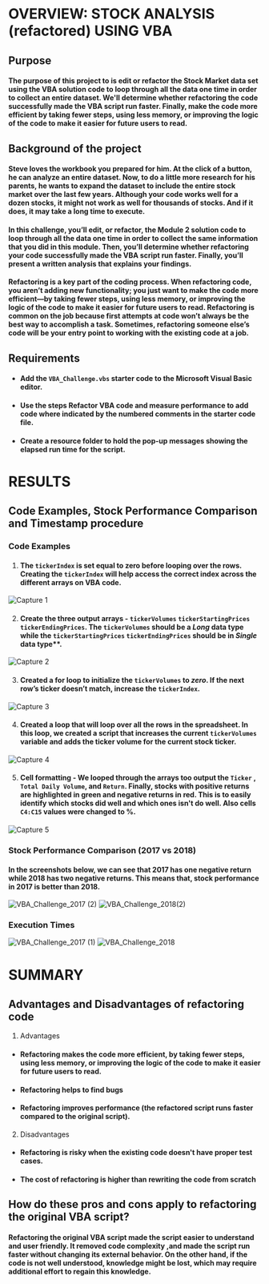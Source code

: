 # OVERVIEW: STOCK ANALYSIS (refactored) USING VBA

## Purpose
#### The purpose of this project to is edit or refactor the Stock Market data set using the VBA solution code to loop through all the data one time in order to collect an entire dataset. We'll determine whether refactoring the code successfully made the VBA script run faster. Finally, make the code more efficient by taking fewer steps, using less memory, or improving the logic of the code to make it easier for future users to read.

## Background of the project
#### Steve loves the workbook you prepared for him. At the click of a button, he can analyze an entire dataset. Now, to do a little more research for his parents, he wants to expand the dataset to include the entire stock market over the last few years. Although your code works well for a dozen stocks, it might not work as well for thousands of stocks. And if it does, it may take a long time to execute.

#### In this challenge, you’ll edit, or refactor, the Module 2 solution code to loop through all the data one time in order to collect the same information that you did in this module. Then, you’ll determine whether refactoring your code successfully made the VBA script run faster. Finally, you’ll present a written analysis that explains your findings.

#### Refactoring is a key part of the coding process. When refactoring code, you aren’t adding new functionality; you just want to make the code more efficient—by taking fewer steps, using less memory, or improving the logic of the code to make it easier for future users to read. Refactoring is common on the job because first attempts at code won’t always be the best way to accomplish a task. Sometimes, refactoring someone else’s code will be your entry point to working with the existing code at a job.

## Requirements
- #### Add the `VBA_Challenge.vbs` starter code to the Microsoft Visual Basic editor.
- #### Use the steps Refactor VBA code and measure performance to add code where indicated by the numbered comments in the starter code file.
- #### Create a resource folder to hold the pop-up messages showing the elapsed run time for the script.

# RESULTS
## Code Examples, Stock Performance Comparison and Timestamp procedure
### Code  Examples

1. #### The `tickerIndex` is set equal to zero before looping over the rows. Creating the `tickerIndex` will help access the correct index across the different arrays on VBA code.

![Capture 1](https://user-images.githubusercontent.com/76136277/104051989-06360280-51b7-11eb-9b89-803a8afef6e2.PNG)

2.  #### Create the three output arrays - `tickerVolumes` `tickerStartingPrices` `tickerEndingPrices`. The `tickerVolumes` should be a ***Long*** data type while the `tickerStartingPrices` `tickerEndingPrices` should be in ***Single*** data type**.

![Capture 2](https://user-images.githubusercontent.com/76136277/104052021-10f09780-51b7-11eb-806b-d785c2c24731.PNG)

3. #### Created a for loop to initialize the `tickerVolumes`  to ***zero***. If the next row’s ticker doesn’t match, increase the `tickerIndex`.

![Capture 3](https://user-images.githubusercontent.com/76136277/104052039-177f0f00-51b7-11eb-996b-db1e952ebb4c.PNG)

4. #### Created a loop that will loop over all the rows in the spreadsheet. In this loop, we created a script that increases the current `tickerVolumes` variable and adds the ticker volume for the current stock ticker.

![Capture 4](https://user-images.githubusercontent.com/76136277/104052062-22d23a80-51b7-11eb-9929-ec7d7f933b94.PNG)

5. #### Cell formatting - We looped through the arrays too output the `Ticker` , `Total Daily Volume`, and `Return`. Finally, stocks with positive returns are highlighted in green and negative returns in red. This is to easily identify which stocks  did well and which ones isn't do well. Also cells `C4:C15` values were changed to %.

![Capture 5](https://user-images.githubusercontent.com/76136277/104053366-17800e80-51b9-11eb-98ff-11ab651fcac3.PNG)

###  Stock Performance Comparison (2017 vs 2018)
#### In the screenshots below, we can see that 2017 has one negative return while 2018 has two negative returns. This means that, stock performance in 2017 is better than 2018.

![VBA_Challenge_2017 (2)](https://user-images.githubusercontent.com/76136277/104059196-e86e9a80-51c2-11eb-9778-45234e6ba1b8.png) ![VBA_Challenge_2018(2)](https://user-images.githubusercontent.com/76136277/104059213-ef95a880-51c2-11eb-8e24-f62e2b9dd3e2.png)

### Execution Times 

![VBA_Challenge_2017 (1)](https://user-images.githubusercontent.com/76136277/104060506-fe7d5a80-51c4-11eb-9056-e8efb242bfbc.png) ![VBA_Challenge_2018](https://user-images.githubusercontent.com/76136277/104060515-00dfb480-51c5-11eb-8953-1b86a8922bd1.png)


# SUMMARY
## Advantages and Disadvantages of refactoring code
1. Advantages
- #### Refactoring makes the code more efficient, by taking fewer steps, using less memory, or improving the logic of the code to make it easier for future users to read.
- #### Refactoring helps to find bugs
- #### Refactoring improves performance  (the refactored script runs faster compared to the original script).

2. Disadvantages
- #### Refactoring is risky when the existing code doesn't have proper test cases.
- #### The cost of refactoring is higher than rewriting the code from scratch

## How do these pros and cons apply to refactoring the original VBA script?
####  Refactoring the original VBA script made the script easier to understand and user friendly. It removed code complexity ,and made the script run faster without changing its external behavior. On the other hand, if the code is not well understood, knowledge might be lost, which may require additional effort to regain this knowledge.
